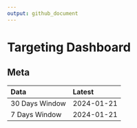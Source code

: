 ```yaml
---
output: github_document
---
```


# Targeting Dashboard



## Meta


|Data           |Latest     |
|:--------------|:----------|
|30 Days Window |2024-01-21 |
|7 Days Window  |2024-01-21 |

